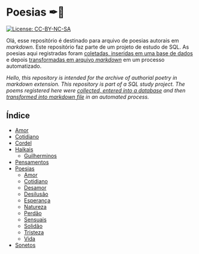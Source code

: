 # Poesias ✒🤖
[![License: CC-BY-NC-SA](https://mirrors.creativecommons.org/presskit/buttons/88x31/svg/by-nc-sa.svg)](https://creativecommons.org/licenses/by-nc-sa/4.0/legalcode)

Olá, esse repositório é destinado para arquivo de poesias autorais em _markdown_.
Este repositório faz parte de um projeto de estudo de SQL. As poesias aqui registradas foram [coletadas, inseridas em uma base de dados](https://github.com/romavini/Web-Scraping-Recanto-Das-Letras) e depois [transformadas em arquivo _markdown_](https://github.com/romavini/PSQL_2_.md) em um processo automatizado.

_Hello, this repository is intended for the archive of authorial poetry in markdown extension.
This repository is part of a SQL study project. The poems registered here were [collected, entered into a database](https://github.com/romavini/Web-Scraping-Recanto-Das-Letras) and then [transformed into _markdown_ file](https://github.com/romavini/PSQL_2_.md) in an automated process._

## Índice

   - [Amor](poemas/Contos%20›%20Amor)
   - [Cotidiano](poemas/Contos%20›%20Cotidiano)
 - [Cordel](poemas/Cordel)
 - [Haikais](poemas/Haikais)
   - [Guilherminos](poemas/Haikais%20›%20Guilherminos)
 - [Pensamentos](poemas/Pensamentos)
 - [Poesias](poemas/Poesias)
   - [Amor](poemas/Poesias%20›%20Amor)
   - [Cotidiano](poemas/Poesias%20›%20Cotidiano)
   - [Desamor](poemas/Poesias%20›%20Desamor)
   - [Desilusão](poemas/Poesias%20›%20Desilusão)
   - [Esperança](poemas/Poesias%20›%20Esperança)
   - [Natureza](poemas/Poesias%20›%20Natureza)
   - [Perdão](poemas/Poesias%20›%20Perdão)
   - [Sensuais](poemas/Poesias%20›%20Sensuais)
   - [Solidão](poemas/Poesias%20›%20Solidão)
   - [Tristeza](poemas/Poesias%20›%20Tristeza)
   - [Vida](poemas/Poesias%20›%20Vida)
 - [Sonetos](poemas/Sonetos)
